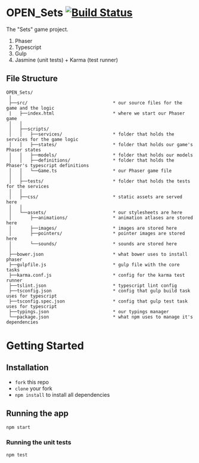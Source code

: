 # OPEN_Sets [![Build Status](https://travis-ci.org/OpenTheWindows/OPEN_Sets.svg?branch=master)](https://travis-ci.org/OpenTheWindows/OPEN_Sets)
The "Sets" game project.

1. Phaser
2. Typescript
3. Gulp
4. Jasmine (unit tests) + Karma (test runner)

## File Structure
```
OPEN_Sets/
 |
 ├──src/                                * our source files for the game and the logic
 |   ├──index.html                      * where we start our Phaser game
 │   │        
 │   ├──scripts/                        
 │   │   ├──services/                   * folder that holds the services for the game logic
 │   │   ├──states/                     * folder that holds our game's Phaser states
 │   │   ├──models/                     * folder that holds our models
 │   │   ├──definitions/                * folder that holds the Phaser's typescript definitions
 │   │   └──Game.ts                     * our Phaser game file
 │   │        
 │   ├──tests/                          * folder that holds the tests for the services
 │   │        
 │   ├──css/                            * static assets are served here
 │   │     
 │   └──assets/                         * our stylesheets are here
 │       ├──animations/                 * animation atlases are stored here
 │       ├──images/                     * images are stored here
 │       ├──pointers/                   * pointer images are stored here
 │       └──sounds/                     * sounds are stored here  
 │        
 ├──bower.json                          * what bower uses to install phaser
 ├──gulpfile.js                         * gulp file with the core tasks
 ├──karma.conf.js                       * config for the karma test runner
 ├──tslint.json                         * typescript lint config
 ├──tsconfig.json                       * config that gulp build task uses for typescript
 ├──tsconfig.spec.json                  * config that gulp test task uses for typescript
 ├──typings.json                        * our typings manager
 └──package.json                        * what npm uses to manage it's dependencies
```

# Getting Started

## Installation
* `fork` this repo
* `clone` your fork
* `npm install` to install all dependencies

## Running the app
```bash
npm start
```

### Running the unit tests
```bash
npm test
```
